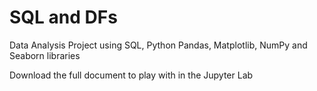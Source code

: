 # SQL and DFs

Data Analysis Project using SQL, Python Pandas, Matplotlib, NumPy and Seaborn libraries

Download the full document to play with in the Jupyter Lab
